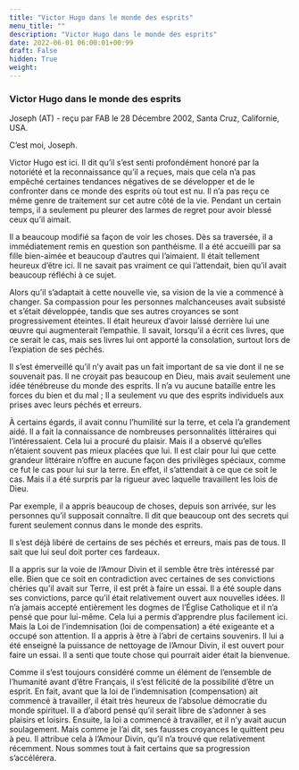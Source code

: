 ```yaml
---
title: "Victor Hugo dans le monde des esprits"
menu_title: ""
description: "Victor Hugo dans le monde des esprits"
date: 2022-06-01 06:00:01+00:99
draft: False
hidden: True
weight:
---
```

### Victor Hugo dans le monde des esprits

Joseph (AT) - reçu par FAB le 28 Décembre 2002, Santa Cruz, Californie, USA.

C’est moi, Joseph.

Victor Hugo est ici. Il dit qu’il s’est senti profondément honoré par la notoriété et la reconnaissance qu’il a reçues, mais que cela n’a pas empêché certaines tendances négatives de se développer et de le confronter dans ce monde des esprits où tout est nu. Il n’a pas reçu ce même genre de traitement sur cet autre côté de la vie. Pendant un certain temps, il a seulement pu pleurer des larmes de regret pour avoir blessé ceux qu’il aimait.

Il a beaucoup modifié sa façon de voir les choses. Dès sa traversée, il a immédiatement remis en question son panthéisme. Il a été accueilli par sa fille bien-aimée et beaucoup d’autres qui l’aimaient. Il était tellement heureux d’être ici. Il ne savait pas vraiment ce qui l’attendait, bien qu’il avait beaucoup réfléchi à ce sujet.

Alors qu’il s’adaptait à cette nouvelle vie, sa vision de la vie a commencé à changer. Sa compassion pour les personnes malchanceuses avait subsisté et s’était développée, tandis que ses autres croyances se sont progressivement éteintes. Il était heureux d’avoir laissé derrière lui une œuvre qui augmenterait l’empathie. Il savait, lorsqu’il a écrit ces livres, que ce serait le cas, mais ses livres lui ont apporté la consolation, surtout lors de l’expiation de ses péchés.

Il s’est émerveillé qu’il n’y avait pas un fait important de sa vie dont il ne se souvenait pas. Il ne croyait pas beaucoup en Dieu, mais avait seulement une idée ténébreuse du monde des esprits. Il n’a vu aucune bataille entre les forces du bien et du mal ; Il a seulement vu que des esprits individuels aux prises avec leurs péchés et erreurs.

À certains égards, il avait connu l’humilité sur la terre, et cela l’a grandement aidé. Il a fait la connaissance de nombreuses personnalités littéraires qui l’intéressaient. Cela lui a procuré du plaisir. Mais il a observé qu’elles n’étaient souvent pas mieux placées que lui. Il est clair pour lui que cette grandeur littéraire n’offre en aucune façon  des privilèges spéciaux, comme ce fut le cas pour lui sur la terre. En effet, il s’attendait à ce que ce soit le cas. Mais il a été surpris par la rigueur avec laquelle travaillent les lois de Dieu.

Par exemple, il a appris beaucoup de choses, depuis son arrivée, sur les personnes qu’il supposait connaître. Il dit que beaucoup ont des secrets qui furent seulement connus dans le monde des esprits.

Il s’est déjà libéré de certains de ses péchés et erreurs, mais pas de tous. Il sait que lui seul doit porter ces fardeaux.

Il a appris sur la voie de l’Amour Divin et il semble être très intéressé par elle. Bien que ce soit en contradiction avec certaines de ses convictions chéries qu’il avait sur Terre, il est prêt à faire un essai. Il a été souple dans ses convictions, parce qu’il était relativement ouvert aux nouvelles idées. Il n’a jamais accepté entièrement les dogmes de l’Église Catholique et il n’a pensé que pour lui-même. Cela lui a permis d’apprendre plus facilement ici. Mais la Loi de l’indemnisation (loi de compensation) a été exigeante et a occupé son attention. Il a appris à être à l’abri de certains souvenirs. Il lui a été enseigné la puissance de nettoyage de l’Amour Divin, il est ouvert pour faire un essai. Il a senti que toute chose qui pourrait aider était la bienvenue.

Comme il s’est toujours considéré comme un élément de l’ensemble de l’humanité avant d’être Français, il s’est félicité de la possibilité d’être un esprit. En fait, avant que la loi de l’indemnisation  (compensation) ait commencé à travailler, il était très heureux de l’absolue démocratie du monde spirituel. Il a d’abord pensé qu’il serait libre de s’adonner à ses plaisirs et loisirs. Ensuite, la loi a commencé à travailler, et il n’y avait aucun soulagement. Mais comme je l’ai dit, ses fausses croyances le quittent peu à peu. Il attribue cela à l’Amour Divin, qu’il n’a trouvé que relativement récemment. Nous sommes tout à fait certains que sa progression s’accélérera.